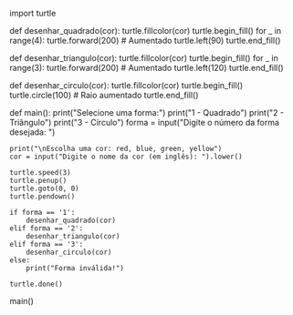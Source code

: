 import turtle


def desenhar_quadrado(cor):
    turtle.fillcolor(cor)
    turtle.begin_fill()
    for _ in range(4):
        turtle.forward(200)  # Aumentado
        turtle.left(90)
    turtle.end_fill()


def desenhar_triangulo(cor):
    turtle.fillcolor(cor)
    turtle.begin_fill()
    for _ in range(3):
        turtle.forward(200)  # Aumentado
        turtle.left(120)
    turtle.end_fill()


def desenhar_circulo(cor):
    turtle.fillcolor(cor)
    turtle.begin_fill()
    turtle.circle(100)  # Raio aumentado
    turtle.end_fill()


def main():
    print("Selecione uma forma:")
    print("1 - Quadrado")
    print("2 - Triângulo")
    print("3 - Círculo")
    forma = input("Digite o número da forma desejada: ")

    print("\nEscolha uma cor: red, blue, green, yellow")
    cor = input("Digite o nome da cor (em inglês): ").lower()

    turtle.speed(3)
    turtle.penup()
    turtle.goto(0, 0)
    turtle.pendown()

    if forma == '1':
        desenhar_quadrado(cor)
    elif forma == '2':
        desenhar_triangulo(cor)
    elif forma == '3':
        desenhar_circulo(cor)
    else:
        print("Forma inválida!")

    turtle.done()

main()
